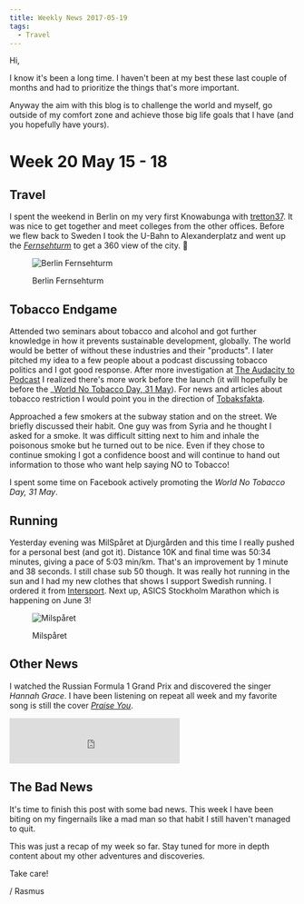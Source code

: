 ```yaml
---
title: Weekly News 2017-05-19
tags:
  - Travel
---
```


Hi,

I know it's been a long time. I haven't been at my best these last couple of months and had to prioritize the things that's more important.

Anyway the aim with this blog is to challenge the world and myself, go outside of my comfort zone and achieve those big life goals that I have (and you hopefully have yours).<!--more-->

# Week 20 May 15 - 18

## Travel

I spent the weekend in Berlin on my very first Knowabunga with [tretton37](https://tretton37.com/). It was nice to get together and meet colleges from the other offices. Before we flew back to Sweden I took the U-Bahn to Alexanderplatz and went up the [_Fernsehturm_](https://en.wikipedia.org/wiki/Fernsehturm_Berlin) to get a 360 view of the city. 🙂

<figure>

  ![Berlin Fernsehturm](/img/travel/fernsehturm-1-regular.webp)
  <figcaption>Berlin Fernsehturm</figcaption>
</figure>

## Tobacco Endgame

Attended two seminars about tobacco and alcohol and got further knowledge in how it prevents sustainable development, globally.
The world would be better of without these industries and their "products".
I later pitched my idea to a few people about a podcast discussing tobacco politics and I got good response.
After more investigation at [The Audacity to Podcast](https://theaudacitytopodcast.com/getting-started/) I realized there's more work before the launch (it will hopefully be before the _[World No Tobacco Day, 31 May](https://www.who.int/tobacco/wntd/en/)).
For news and articles about tobacco restriction I would point you in the direction of [Tobaksfakta](http://www.tobaksfakta.se/about-us/).

Approached a few smokers at the subway station and on the street. We briefly discussed their habit. One guy was from Syria and he thought I asked for a smoke.
It was difficult sitting next to him and inhale the poisonous smoke but he turned out to be nice. Even if they chose to continue smoking I got a confidence boost and will continue to hand out information to those who want help saying NO to Tobacco!

I spent some time on Facebook actively promoting the *World No Tobacco Day, 31 May*.

## Running

Yesterday evening was MilSpåret at Djurgården and this time I really pushed for a personal best (and got it).
Distance 10K and final time was 50:34 minutes, giving a pace of 5:03 min/km. That's an improvement by 1 minute and 38 seconds. I still chase sub 50 though.
It was really hot running in the sun and I had my new clothes that shows I support Swedish running.
I ordered it from [Intersport](https://www.intersport.se/supporterklubbar/svenska-friidrottsforbundet).
Next up, ASICS Stockholm Marathon which is happening on June 3!

<figure>

  ![Milspåret](/img/rasmus/milsparet2017-regular.webp)
  <figcaption>Milspåret</figcaption>
</figure>

## Other News

I watched the Russian Formula 1 Grand Prix and discovered the singer *Hannah Grace*.
I have been listening on repeat all week and my favorite song is still the cover *[Praise You](https://open.spotify.com/embed/track/5IxxjcxrdI0FfiwQlDiOdz)*.

<iframe src='https://open.spotify.com/embed/track/5IxxjcxrdI0FfiwQlDiOdz' width="300" height="80" frameborder="0" allowtransparency="true" allow="encrypted-media"></iframe>

## The Bad News

It's time to finish this post with some bad news. This week I have been biting on my fingernails like a mad man so that habit I still haven't managed to quit.

This was just a recap of my week so far. Stay tuned for more in depth content about my other adventures and discoveries.

Take care!

/ Rasmus
